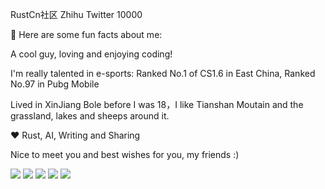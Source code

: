 
RustCn社区 Zhihu Twitter 10000


🔫 Here are some fun facts about me:

A cool guy, loving and enjoying coding!

I'm really talented in e-sports: Ranked No.1 of CS1.6 in East China, Ranked No.97 in Pubg Mobile

Lived in XinJiang Bole before I was 18，I like Tianshan Moutain and the grassland, lakes and sheeps around it.

❤️ Rust, AI, Writing and Sharing

Nice to meet you and best wishes for you, my friends :)


[![](https://raw.githubusercontent.com/vn7n24fzkq/github-profile-summary-cards-example/master/profile-summary-card-output/nord_bright/0-profile-details.svg)](https://github.com/vn7n24fzkq/github-profile-summary-cards)
[![](https://raw.githubusercontent.com/vn7n24fzkq/github-profile-summary-cards-example/master/profile-summary-card-output/nord_bright/1-repos-per-language.svg)](https://github.com/vn7n24fzkq/github-profile-summary-cards) [![](https://raw.githubusercontent.com/vn7n24fzkq/github-profile-summary-cards-example/master/profile-summary-card-output/nord_bright/2-most-commit-language.svg)](https://github.com/vn7n24fzkq/github-profile-summary-cards)
[![](https://raw.githubusercontent.com/vn7n24fzkq/github-profile-summary-cards-example/master/profile-summary-card-output/nord_bright/3-stats.svg)](https://github.com/vn7n24fzkq/github-profile-summary-cards) [![](https://raw.githubusercontent.com/vn7n24fzkq/github-profile-summary-cards-example/master/profile-summary-card-output/nord_bright/4-productive-time.svg)](https://github.com/vn7n24fzkq/github-profile-summary-cards)
